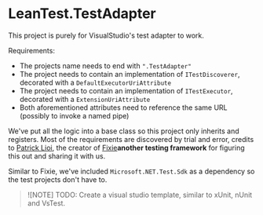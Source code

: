 # LeanTest.TestAdapter

This project is purely for VisualStudio's test adapter to work.

Requirements:
- The projects name needs to end with `".TestAdapter"`
- The project needs to contain an implementation of `ITestDiscoverer`, decorated with a `DefaultExecutorUriAttribute`
- The project needs to contain an implementation of `ITestExecutor`, decorated with a `ExtensionUriAttribute`
- Both aforementioned attributes need to reference the same URL (possibly to invoke a named pipe)

We've put all the logic into a base class so this project only inherits and registers.
Most of the requirements are discovered by trial and error, credits to [Patrick Lioi](https://github.com/plioi),
the creator of [Fixie](https://github.com/fixie/fixie)__another testing framework__ for figuring this out and sharing it with us.

Similar to Fixie, we've included `Microsoft.NET.Test.Sdk` as a dependency so the test projects don't have to.

> ![NOTE]
> TODO: Create a visual studio template, similar to xUnit, nUnit and VsTest.
